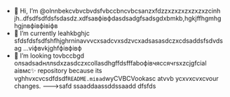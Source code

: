 - 👋 Hi, I’m @olnnbekcvbvcbvdsfvbccbncvbcsanzxfdzzxzxzxzxzxzxzcinh jh..dfsdfsdfdsfsdasdz.xdfsaвфівфdasdsadgfsadsgdxbmkb,hgkjffhgmhghgjnвфівфівіфв
- 🌱 I’m currently leahkbghjc sfdsfdsfsdfshfhjghrninavvvcxsadcvxsdzvcxadsasasdczxcdsaddsfsdvdsag ...vіфвvkjghfфівфівф
- 💞️ I’m looking tovbccbgd олsadsadнллsdxzasdczxcollasdhgffdsfffaboфівчяссячrsxzcjgfcial аівмс✨ repository because its vghhvxcvcsdfdsdf`README.mіваd`wyCVBCVookasc atvvb ycxvxcvxcvour changes.
--->safd
ssaaddaassddssaadd
dfsfds

